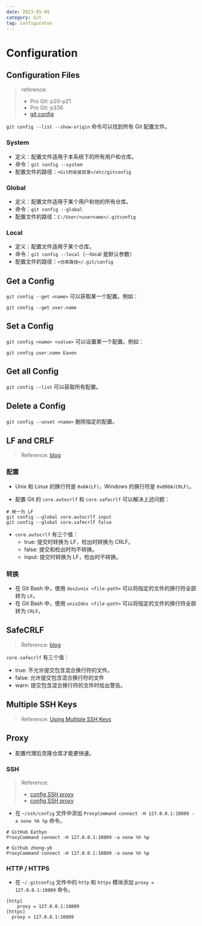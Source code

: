 ```yaml
---
date: 2023-05-09
category: Git
tag: configuraton
---
```


# Configuration

## Configuration Files

> reference:
> - Pro Git: p20-p21
> - Pro Git: p336
> - [git config](https://www.atlassian.com/git/tutorials/setting-up-a-repository/git-config)

`git config --list --show-origin` 命令可以找到所有 Git 配置文件。

### System

- 定义：配置文件适用于本系统下的所有用户和仓库。
- 命令：`git config --system`
- 配置文件的路径：`<Git的安装目录>/etc/gitconfig`

### Global

- 定义：配置文件适用于某个用户和他的所有仓库。
- 命令：`git config --global`
- 配置文件的路径：`C:/User/<username>/.gitconfig`

### Local

- 定义：配置文件适用于某个仓库。
- 命令：`git config --local`（--local 是默认参数）
- 配置文件的路径：`<仓库路径>/.git/config`

## Get a Config

`git config --get <name>` 可以获取某一个配置。例如：

```git
git config --get user.name
```

## Set a Config

`git config <name> <value>` 可以设置某一个配置。例如：

```git
git config user.name Eaven
```

## Get all Config

`git config --list` 可以获取所有配置。

## Delete a Config

`git config --unset <name>` 删除指定的配置。

## LF and CRLF

> Reference: [blog](http://kuanghy.github.io/2017/03/19/git-lf-or-crlf)

### 配置

- Unix 和 Linux 的换行符是 `0x0A(LF)`，Windows 的换行符是 `0x0D0A(CRLF)`。

- 配置 Git 的 `core.autocrlf` 和 `core.safecrlf` 可以解决上述问题：

```git
# 统一为 LF
git config --global core.autocrlf input
git config --global core.safecrlf false
```

- `core.autocrlf` 有三个值：
  - true: 提交时转换为 LF，检出时转换为 CRLF。
  - false: 提交和检出时均不转换。
  - input: 提交时转换为 LF，检出时不转换。

### 转换

- 在 Git Bash 中，使用 `dos2unix <file-path>` 可以将指定的文件的换行符全部转为 `LF`。
- 在 Git Bash 中，使用 `unix2dos <file-path>` 可以将指定的文件的换行符全部转为 `CRLF`。

## SafeCRLF

> Reference: [blog](http://kuanghy.github.io/2017/03/19/git-lf-or-crlf)

`core.safecrlf` 有三个值：
- true: 不允许提交包含混合换行符的文件。
- false: 允许提交包含混合换行符的文件
- warn: 提交包含混合换行符的文件时给出警告。

## Multiple SSH Keys

> Reference: [Using Multiple SSH Keys](https://gist.github.com/aprilmintacpineda/f101bf5fd34f1e6664497cf4b9b9345f)

## Proxy

- 配置代理后克隆仓库才能更快速。

### SSH

> Reference:
> - [config SSH proxy](https://gist.github.com/ozbillwang/005bd1dfc597a2f3a00148834ad3e551)
> - [config SSH proxy](https://stackoverflow.com/a/6739420)

- 在 `~/ssh/config` 文件中添加 `ProxyCommand connect -H 127.0.0.1:10809 -a none %h %p` 命令。

```text
# GitHub Eathyn
ProxyCommand connect -H 127.0.0.1:10809 -a none %h %p

# Github zheng-yb
ProxyCommand connect -H 127.0.0.1:10809 -a none %h %p
```

### HTTP / HTTPS

- 在 `~/.gitconfig` 文件中的 `http` 和 `https` 模块添加 `proxy = 127.0.0.1:10809` 命令。

```text
[http]
	proxy = 127.0.0.1:10809
[https]
  proxy = 127.0.0.1:10809
```
